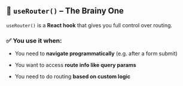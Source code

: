 ## 🧠 `useRouter()` – The Brainy One

`useRouter()` is a **React hook** that gives you full control over routing.

### ✅ You use it when:

- You need to **navigate programmatically** (e.g. after a form submit)
    
- You want to access **route info like query params**
    
- You need to do routing **based on custom logic**